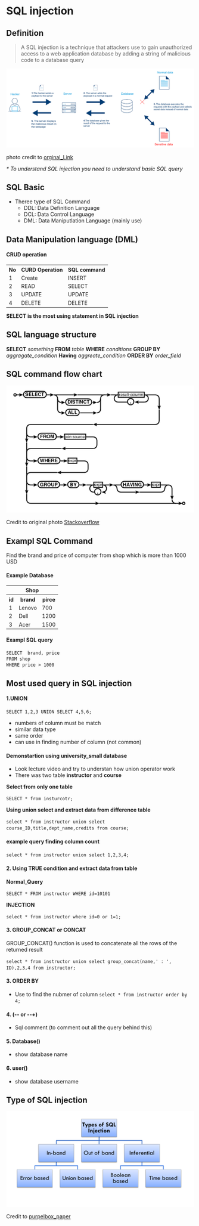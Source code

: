 # SQL injection

## Definition

>A SQL injection is a technique that attackers use to gain unauthorized access to a web application database by adding a string of malicious code to a database query



![Basic SQL](../photo/sqli.png)

photo credit to [orginal_Link](https://www.cloudprotector.com/sql-injection/)

<i> * To understand SQL injection you need to understand basic SQL query </i>

## SQL Basic

* Theree type of SQL Command
	- DDL: Data Definition Language
	- DCL: Data Control Language
	- DML: Data Maniputlation Language (mainly use)
	
## Data Manipulation language (DML)

#### CRUD operation

<table>
	<tr>
		<th> No </th>
		<th> CURD Operation </th>
		<th> SQL command </th>
	</tr>
	<tr>
		<td> 1 </td>
		<td>Create</td>
		<td>INSERT</td>
	</tr>
	<tr>
		<td> 2 </td>
		<td>READ</td>
		<td>SELECT</td>
	</tr>
	<tr>
		<td> 3 </td>
		<td>UPDATE</td>
		<td>UPDATE</td>
	</tr>
	<tr>
		<td> 4 </td>
		<td>DELETE</td>
		<td>DELETE</td>
	</tr>   



</table>

<strong>SELECT is the most using statement in SQL injection</strong>


## SQL language structure

**SELECT** <i>something</i> **FROM** <i>table</i> **WHERE** <i>conditions</i> **GROUP BY** <i>aggragate_condition</i> **Having** <i>aggreate_condition</i> **ORDER BY** <i>order_field</i>	

## SQL command flow chart

![SQL Flow Chart](../photo/sqli2.png)

Credit to original photo [Stackoverflow](https://stackoverflow.com/questions/20940363/how-do-you-read-sqlite3-diagrams-flowcharts)

## Exampl SQL Command

Find the brand and price of computer from shop which is more than 1000 USD

#### Example Database <br>

<table>
    <thead>
        <tr>
        <th colspan="3">Shop</th>
        </tr>
    </thead>
<tbody>
	<tr>
		<th>
			id
		</th>
		<th>
			brand
		</th>
		<th>
			pirce
		</th>
	</tr>
	<tr>
		<td>1</td>
		<td>Lenovo</td>
		<td>700</td>
	</tr>
	<tr>
		<td>2</td>
		<td>Dell</td>
		<td>1200</td>
	</tr>
	<tr>
		<td>3</td>
		<td>Acer</td>
		<td>1500</td>
	</tr>
</tbody>
</table>

#### Exampl SQL query
```
SELECT  brand, price
FROM shop
WHERE price > 1000
```


## Most used query in SQL injection

#### 1.UNION
```
SELECT 1,2,3 UNION SELECT 4,5,6;
```

* numbers of column must be match
* similar data type
* same order
* can use in finding number of column (not common)

#### Demonstartion using university_small database

* Look lecture video and try to understan how union operator work
* There was two table **instructor** and **course**

**Select from only one table**

`SELECT * from insturcotr;`



**Using union select and extract data from difference table**

`select * from instructor union select course_ID,title,dept_name,credits from course;`

#### example query finding column count

`select * from instructor union select 1,2,3,4;`



 
#### 2. Using **TRUE** condition and extract data from table

 **Normal_Query**

`SELECT * FROM instructor WHERE id=10101`

 **INJECTION** 

`select * from instructor where id=0 or 1=1;`

#### 3. GROUP_CONCAT or CONCAT

GROUP_CONCAT() function is used to concatenate all the rows of the returned result

`select * from instructor union select group_concat(name,' : ', ID),2,3,4 from instructor;`

#### 3. ORDER BY

* Use to find the nubmer of column
`select * from instructor order by 4;`

#### 4. (-- or --+)
* Sql comment (to comment out all the query behind this)

#### 5. Database()
* show database name

#### 6. user()
* show database username





## Type of SQL injection



![SQL Type](../photo/sqli3.png)

Credit to [purpelbox_paper](https://medium.com/purplebox/sql-injection-da949c39dbe6)

